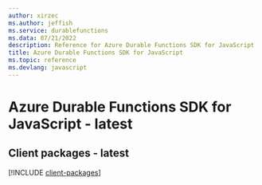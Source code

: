 ```yaml
---
author: xirzec
ms.author: jeffish
ms.service: durablefunctions
ms.data: 07/21/2022
description: Reference for Azure Durable Functions SDK for JavaScript
title: Azure Durable Functions SDK for JavaScript
ms.topic: reference
ms.devlang: javascript
---
```

# Azure Durable Functions SDK for JavaScript - latest

## Client packages - latest
[!INCLUDE [client-packages](durable-functions-client-index.md)]